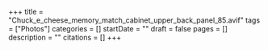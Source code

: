 +++
title = "Chuck_e_cheese_memory_match_cabinet_upper_back_panel_85.avif"
tags = ["Photos"]
categories = []
startDate = ""
draft = false
pages = []
description = ""
citations = []
+++

